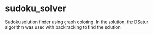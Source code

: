 # sudoku_solver

Sudoku solution finder using graph coloring. In the solution, the DSatur algorithm was used with backtracking to find the solution
